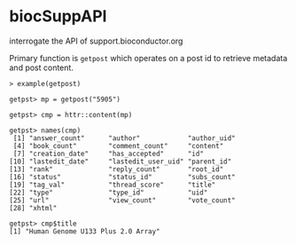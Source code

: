 # biocSuppAPI
interrogate the API of support.bioconductor.org

Primary function is `getpost` which operates on a post id
to retrieve metadata and post content.

```
> example(getpost)

getpst> mp = getpost("5905")

getpst> cmp = httr::content(mp)

getpst> names(cmp)
 [1] "answer_count"      "author"            "author_uid"       
 [4] "book_count"        "comment_count"     "content"          
 [7] "creation_date"     "has_accepted"      "id"               
[10] "lastedit_date"     "lastedit_user_uid" "parent_id"        
[13] "rank"              "reply_count"       "root_id"          
[16] "status"            "status_id"         "subs_count"       
[19] "tag_val"           "thread_score"      "title"            
[22] "type"              "type_id"           "uid"              
[25] "url"               "view_count"        "vote_count"       
[28] "xhtml"            

getpst> cmp$title
[1] "Human Genome U133 Plus 2.0 Array"
```
